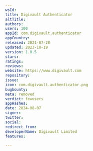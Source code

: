 ```yaml
---
wsId: 
title: Digivault Authenticator
altTitle: 
authors: 
users: 100
appId: com.digivault.authenticator
appCountry: 
released: 2021-07-28
updated: 2023-10-19
version: 1.0.5
stars: 
ratings: 
reviews: 
website: https://www.digivault.com
repository: 
issue: 
icon: com.digivault.authenticator.png
bugbounty: 
meta: removed
verdict: fewusers
appHashes: 
date: 2024-08-07
signer: 
twitter: 
social: 
redirect_from: 
developerName: Digivault Limited
features: 

---
```


